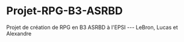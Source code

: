 # Projet-RPG-B3-ASRBD
Projet de création de RPG en B3 ASRBD à l'EPSI --- LeBron, Lucas et Alexandre
